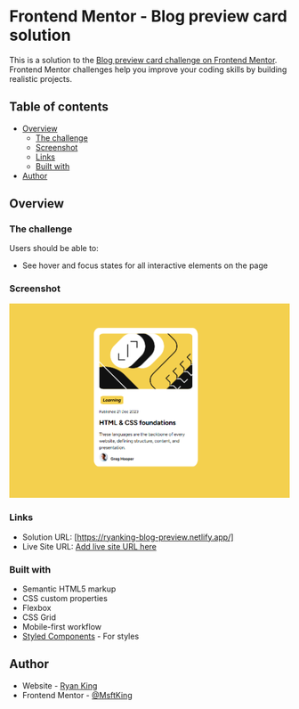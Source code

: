 # Frontend Mentor - Blog preview card solution

This is a solution to the [Blog preview card challenge on Frontend Mentor](https://www.frontendmentor.io/challenges/blog-preview-card-ckPaj01IcS). Frontend Mentor challenges help you improve your coding skills by building realistic projects.

## Table of contents

- [Overview](#overview)
  - [The challenge](#the-challenge)
  - [Screenshot](#screenshot)
  - [Links](#links)
  - [Built with](#built-with)
- [Author](#author)

## Overview

### The challenge

Users should be able to:

- See hover and focus states for all interactive elements on the page

### Screenshot

![screenshot](./assets/screenshot.PNG)

### Links

- Solution URL: [https://ryanking-blog-preview.netlify.app/]
- Live Site URL: [Add live site URL here](https://github.com/MsftKing/blog-preview-card-main/blob/main/README-template.md)

### Built with

- Semantic HTML5 markup
- CSS custom properties
- Flexbox
- CSS Grid
- Mobile-first workflow
- [Styled Components](https://styled-components.com/) - For styles

## Author

- Website - [Ryan King](https://www.ryanking-portfolio.netlify.app/)
- Frontend Mentor - [@MsftKing](https://www.frontendmentor.io/profile/msftking)
